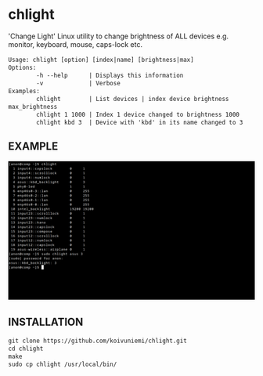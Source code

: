 # chlight
'Change Light' Linux utility to change brightness of ALL devices e.g. monitor, keyboard, mouse, caps-lock etc.

```
Usage: chlight [option] [index|name] [brightness|max]
Options:
        -h --help      | Displays this information
        -v             | Verbose
Examples:
        chlight        | List devices | index device brightness max_brightness
        chlight 1 1000 | Index 1 device changed to brightness 1000
        chlight kbd 3  | Device with 'kbd' in its name changed to 3
```
## EXAMPLE
![Example](usage_example.png)
## INSTALLATION

```
git clone https://github.com/koivuniemi/chlight.git
cd chlight
make
sudo cp chlight /usr/local/bin/
```
